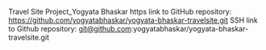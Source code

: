 Travel Site Project_Yogyata Bhaskar
https link to GitHub repository: https://github.com/yogyatabhaskar/yogyata-bhaskar-travelsite.git
SSH link to Github repository: git@github.com:yogyatabhaskar/yogyata-bhaskar-travelsite.git
